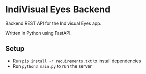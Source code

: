 # IndiVisual Eyes Backend

Backend REST API for the Indivisual Eyes app.

Written in Python using FastAPI.

## Setup

* Run `pip install -r requirements.txt` to install dependencies
* Run `python3 main.py` to run the server
